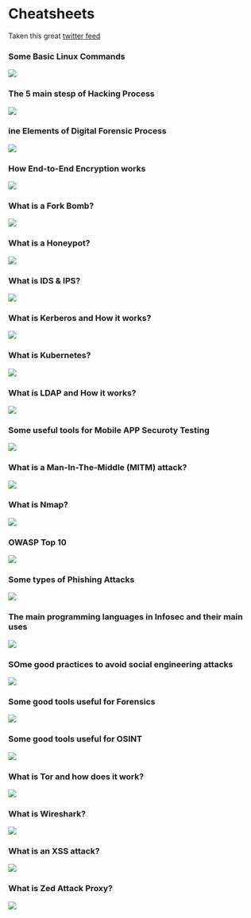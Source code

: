 # Cheatsheets
Taken this great [twitter feed](https://threadreaderapp.com/thread/1368241476753371140.html)

### Some Basic Linux Commands
![](/img/Evz0nCYWQAERs7o.png?raw=true)
### The 5 main stesp of Hacking Process
![](/img/Evz2nHgXcAEf2vT.jpg?raw=true)
###  ine Elements of Digital Forensic Process
![](/img/Evz2Ye2WQAIwHbH.jpg?raw=true)
### How End-to-End Encryption works
![](/img/Evz2P8FWYAYFrzX.jpg?raw=true)
### What is a Fork Bomb?
![](/img/Evz2hXQWEAI3pru.jpg?raw=true)
### What is a Honeypot?
![](/img/Evz2v6gXYAY0lTD.jpg?raw=true)
### What is IDS & IPS?
![](/img/Evz20J0WQAcAAPP.jpg?raw=true)
### What is Kerberos and How it works?
![](/img/Evz3DpLWYAgmP0a.jpg?raw=true)
### What is Kubernetes?
![](/img/Evz3JtMXcAUKOb2.jpg?raw=true)
### What is LDAP and How it works?
![](/img/Evz3PQUXcAAFaKs.jpg?raw=true)
### Some useful tools for Mobile APP Securoty Testing
![](/img/Evz3yR-WEAMkg9m.png?raw=true)
### What is a Man-In-The-Middle (MITM) attack?
![](/img/Evz37h6WEAc3FOt.jpg?raw=true)
### What is Nmap?
![](/img/Evz5DVZXAAIWCtl.jpg?raw=true)
### OWASP Top 10
![](/img/Evz5J9gXYAESAn3.png?raw=true)
### Some types of Phishing Attacks
![](/img/Evz5WImWEAc5Qox.jpg?raw=true)
### The main programming languages in Infosec and their main uses
![](/img/Evz5cTSWEAENgIO.png?raw=true)
### SOme good practices to avoid social engineering attacks
![](/img/Evz589qXAAYmzhv.png?raw=true)
### Some good tools useful for Forensics
![](/img/Evz6d_zXcAsg7IM.jpg?raw=true)
### Some good tools useful for OSINT
![](/img/Evz6070WQAA8ehj.png?raw=true)
### What is Tor and how does it work?
![](/img/Evz68thXAAM2cua.jpg?raw=true)
### What is Wireshark?
![](/img/Evz7Sd5WQAUwRaZ.jpg?raw=true)
### What is an XSS attack?
![](/img/Evz7Ya_WgAgkaIR.jpg?raw=true)
### What is Zed Attack Proxy?
![](/img/Evz7cxKXAAEDqrD.jpg?raw=true)
